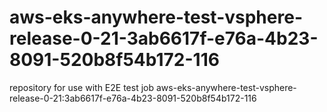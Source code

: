 # aws-eks-anywhere-test-vsphere-release-0-21-3ab6617f-e76a-4b23-8091-520b8f54b172-116
repository for use with E2E test job aws-eks-anywhere-test-vsphere-release-0-21:3ab6617f-e76a-4b23-8091-520b8f54b172-116
